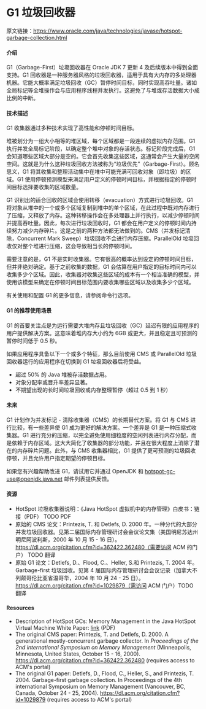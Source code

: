 # G1 垃圾回收器

原文链接：https://www.oracle.com/java/technologies/javase/hotspot-garbage-collection.html

#### 介绍

G1（Garbage-First）垃圾回收器在 Oracle JDK 7 更新 4 及后续版本中得到全面支持。G1 回收器是一种服务器风格的垃圾回收器，适用于具有大内存的多处理器机器。它能大概率满足垃圾回收（GC）暂停时间目标，同时实现高吞吐量。诸如全局标记等全堆操作会与应用程序线程并发执行。这避免了与堆或存活数据大小成比例的中断。

#### 技术描述

G1 收集器通过多种技术实现了高性能和停顿时间目标。

堆被划分为一组大小相等的堆区域，每个区域都是一段连续的虚拟内存范围。G1 执行并发全局标记阶段，以确定整个堆中对象的存活状态。标记阶段完成后，G1 会知道哪些区域大部分是空的。它会首先收集这些区域，这通常会产生大量的空闲空间。这就是为什么这种垃圾回收方法被称为“垃圾优先”（Garbage-First）。顾名思义，G1 将其收集和整理活动集中在堆中可能充满可回收对象（即垃圾）的区域。G1 使用停顿预测模型来满足用户定义的停顿时间目标，并根据指定的停顿时间目标选择要收集的区域数量。

G1 识别出的适合回收的区域会使用转移（evacuation）方式进行垃圾回收。G1 将对象从堆中的一个或多个区域复制到堆中的单个区域，在此过程中既对内存进行了压缩，又释放了内存。这种转移操作会在多处理器上并行执行，以减少停顿时间并提高吞吐量。因此，每次进行垃圾回收时，G1 都会在用户定义的停顿时间内持续努力减少内存碎片。这是之前的两种方法都无法做到的。CMS（并发标记清除，Concurrent Mark Sweep）垃圾回收不会进行内存压缩。ParallelOld 垃圾回收仅对整个堆进行压缩，这会导致相当长的停顿时间。

需要注意的是，G1 不是实时收集器。它有很高的概率达到设定的停顿时间目标，但并非绝对确定。基于之前收集的数据，G1 会估算在用户指定的目标时间内可以收集多少个区域。因此，收集器对收集这些区域的成本有一个相当准确的模型，并使用该模型来确定在停顿时间目标范围内要收集哪些区域以及收集多少个区域。

有关使用和配置 G1 的更多信息，请参阅命令行选项。

#### G1 的推荐使用场景

G1 的首要关注点是为运行需要大堆内存且垃圾回收（GC）延迟有限的应用程序的用户提供解决方案。这意味着堆内存大小约为 6GB 或更大，并且稳定且可预测的暂停时间低于 0.5 秒。

如果应用程序具备以下一个或多个特征，那么目前使用 CMS 或 ParallelOld 垃圾回收器运行的应用程序在切换到 G1 垃圾回收器后将受益。

- 超过 50% 的 Java 堆被存活数据占用。
- 对象分配率或晋升率差异显著。
- 不期望出现的长时间垃圾回收或内存整理暂停（超过 0.5 到 1 秒）

#### 未来

G1 计划作为并发标记 - 清除收集器（CMS）的长期替代方案。将 G1 与 CMS 进行比较，有一些差异使 G1 成为更好的解决方案。一个差异是 G1 是一种压缩式收集器。G1 进行充分的压缩，以完全避免使用细粒度的空闲列表进行内存分配，而是依赖于内存区域。这大大简化了收集器的部分功能，并且在很大程度上消除了潜在的内存碎片问题。此外，与 CMS 收集器相比，G1 提供了更可预测的垃圾回收停顿，并且允许用户指定期望的停顿目标。

如果您有兴趣帮助改进 G1，请试用它并通过 OpenJDK 和 hotspot-gc-use@openjdk.java.net 邮件列表提供反馈。

#### 资源

- HotSpot 垃圾收集器说明：《Java HotSpot 虚拟机中的内存管理》白皮书：链接（PDF） TODO PDF
- 原始的 CMS 论文：Printezis, T. 和 Detlefs, D. 2000 年。一种分代的大部分并发垃圾回收器。见第二届国际内存管理研讨会会议论文集（美国明尼苏达州明尼阿波利斯，2000 年 10 月 15 - 16 日）。https://dl.acm.org/citation.cfm?id=362422.362480（需要访问 ACM 的门户） TODO 翻译
- 原始 G1 论文：Detlefs, D.、Flood, C.、Heller, S.和 Printezis, T. 2004 年。Garbage-first 垃圾回收。见第 4 届国际内存管理研讨会会议记录（加拿大不列颠哥伦比亚省温哥华，2004 年 10 月 24 - 25 日）。https://dl.acm.org/citation.cfm?id=1029879（需访问 ACM 门户）TODO 翻译

#### Resources

- Description of HotSpot GCs: Memory Management in the Java HotSpot Virtual Machine White Paper: [link](https://www.oracle.com/technetwork/java/javase/memorymanagement-whitepaper-150215.pdf) (PDF)
- The original CMS paper: Printezis, T. and Detlefs, D. 2000. A generational mostly-concurrent garbage collector. In *Proceedings of the 2nd international Symposium on Memory Management* (Minneapolis, Minnesota, United States, October 15 - 16, 2000). https://dl.acm.org/citation.cfm?id=362422.362480 (requires access to ACM's portal)
- The original G1 paper: Detlefs, D., Flood, C., Heller, S., and Printezis, T. 2004. Garbage-first garbage collection. In Proceedings of the 4th international Symposium on Memory Management (Vancouver, BC, Canada, October 24 - 25, 2004). https://dl.acm.org/citation.cfm?id=1029879 (requires access to ACM's portal)